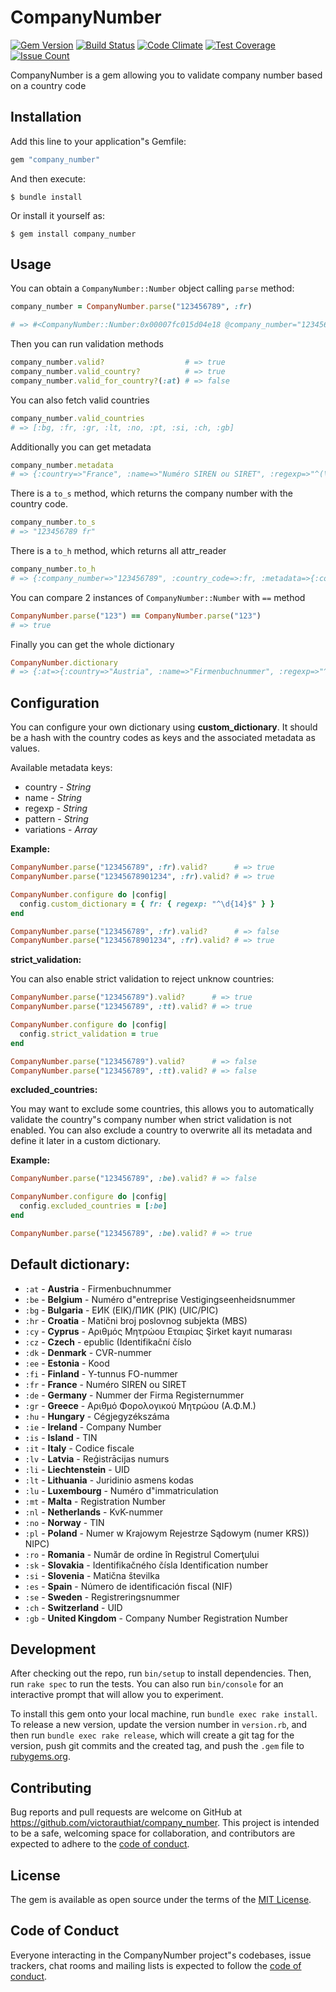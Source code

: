 # CompanyNumber

[![Gem Version](https://badge.fury.io/rb/company_number.svg)](https://badge.fury.io/rb/company_number)
[![Build Status](https://github.com/VictorAuthiat/company_number/actions/workflows/ci.yml/badge.svg)](https://github.com/VictorAuthiat/company_number/actions/workflows/ci.yml)
[![Code Climate](https://codeclimate.com/github/VictorAuthiat/company_number/badges/gpa.svg)](https://codeclimate.com/github/VictorAuthiat/company_number)
[![Test Coverage](https://codeclimate.com/github/VictorAuthiat/company_number/badges/coverage.svg)](https://codeclimate.com/github/VictorAuthiat/company_number/coverage)
[![Issue Count](https://codeclimate.com/github/VictorAuthiat/company_number/badges/issue_count.svg)](https://codeclimate.com/github/VictorAuthiat/company_number)

CompanyNumber is a gem allowing you to validate company number based on a country code

## Installation

Add this line to your application"s Gemfile:

```ruby
gem "company_number"
```

And then execute:

    $ bundle install

Or install it yourself as:

    $ gem install company_number

## Usage

You can obtain a `CompanyNumber::Number` object calling `parse` method:

```ruby
company_number = CompanyNumber.parse("123456789", :fr)

# => #<CompanyNumber::Number:0x00007fc015d04e18 @company_number="123456789", @country_code=:fr, @metadata={:country=>"France", :name=>"Numéro SIREN ou SIRET", :regexp=>"^(\\d{9}|\\d{14})$", :pattern=>"9 numbers (XXXXXXXXX) or 14 numbers (XXXXXXXXXXXXXX)"}>
```

Then you can run validation methods

```ruby
company_number.valid?                  # => true
company_number.valid_country?          # => true
company_number.valid_for_country?(:at) # => false
```

You can also fetch valid countries

```ruby
company_number.valid_countries
# => [:bg, :fr, :gr, :lt, :no, :pt, :si, :ch, :gb]
```

Additionally you can get metadata

```ruby
company_number.metadata
# => {:country=>"France", :name=>"Numéro SIREN ou SIRET", :regexp=>"^(\\d{9}|\\d{14})$", :pattern=>"9 numbers (XXXXXXXXX) or 14 numbers (XXXXXXXXXXXXXX)"}
```

There is a `to_s` method, which returns the company number with the country code.

```ruby
company_number.to_s
# => "123456789 fr"
```

There is a `to_h` method, which returns all attr_reader

```ruby
company_number.to_h
# => {:company_number=>"123456789", :country_code=>:fr, :metadata=>{:country=>"France", :name=>"Numéro SIREN ou SIRET", :regexp=>"^(\\d{9}|\\d{14})$", :pattern=>"9 numbers (XXXXXXXXX) or 14 numbers (XXXXXXXXXXXXXX)"}}
```

You can compare 2 instances of `CompanyNumber::Number` with `==` method

```ruby
CompanyNumber.parse("123") == CompanyNumber.parse("123")
# => true
```

Finally you can get the whole dictionary
```ruby
CompanyNumber.dictionary
# => {:at=>{:country=>"Austria", :name=>"Firmenbuchnummer", :regexp=>"^([a-zA-Z]{2}\\d{1,6}|\\d{1,6})[A-Z]$", :pattern=>"2 letters + 6 numbers + 1 letter (LLXXXXXXL)", :variations=>["1-6 numbers + 1 letter (XXXXXXL)"]}, ...}
```

## Configuration
You can configure your own dictionary using **custom_dictionary**.
It should be a hash with the country codes as keys and the associated metadata as values.

Available metadata keys:
- country - *String*
- name - *String*
- regexp - *String*
- pattern - *String*
- variations - *Array*

**Example:**
```ruby
CompanyNumber.parse("123456789", :fr).valid?      # => true
CompanyNumber.parse("12345678901234", :fr).valid? # => true

CompanyNumber.configure do |config|
  config.custom_dictionary = { fr: { regexp: "^\d{14}$" } }
end

CompanyNumber.parse("123456789", :fr).valid?      # => false
CompanyNumber.parse("12345678901234", :fr).valid? # => true
```

**strict_validation:**

You can also enable strict validation to reject unknow countries:

```ruby
CompanyNumber.parse("123456789").valid?      # => true
CompanyNumber.parse("123456789", :tt).valid? # => true

CompanyNumber.configure do |config|
  config.strict_validation = true
end

CompanyNumber.parse("123456789").valid?      # => false
CompanyNumber.parse("123456789", :tt).valid? # => false
```

**excluded_countries:**

You may want to exclude some countries, this allows you to automatically validate the country"s company number when strict validation is not enabled. You can also exclude a country to overwrite all its metadata and define it later in a custom dictionary.

**Example:**
```ruby
CompanyNumber.parse("123456789", :be).valid? # => false

CompanyNumber.configure do |config|
  config.excluded_countries = [:be]
end

CompanyNumber.parse("123456789", :be).valid? # => true
```

## Default dictionary:

- `:at` - **Austria** - Firmenbuchnummer
- `:be` - **Belgium** - Numéro d"entreprise Vestigingseenheidsnummer
- `:bg` - **Bulgaria** - ЕИК (EIK)/ПИК (PIK) (UIC/PIC)
- `:hr` - **Croatia** - Matični broj poslovnog subjekta (MBS)
- `:cy` - **Cyprus** - Αριθμός Μητρώου Εταιρίας Şirket kayıt numarası
- `:cz` - **Czech** - epublic (Identifikační číslo
- `:dk` - **Denmark** - CVR-nummer
- `:ee` - **Estonia** - Kood
- `:fi` - **Finland** - Y-tunnus FO-nummer
- `:fr` - **France** - Numéro SIREN ou SIRET
- `:de` - **Germany** - Nummer der Firma Registernummer
- `:gr` - **Greece** - Αριθμό Φορολογικού Μητρώου (Α.Φ.Μ.)
- `:hu` - **Hungary** - Cégjegyzékszáma
- `:ie` - **Ireland** - Company Number
- `:is` - **Island** - TIN
- `:it` - **Italy** - Codice fiscale
- `:lv` - **Latvia** - Reģistrācijas numurs
- `:li` - **Liechtenstein** - UID
- `:lt` - **Lithuania** - Juridinio asmens kodas
- `:lu` - **Luxembourg** - Numéro d"immatriculation
- `:mt` - **Malta** - Registration Number
- `:nl` - **Netherlands** - KvK-nummer
- `:no` - **Norway** - TIN
- `:pl` - **Poland** - Numer w Krajowym Rejestrze Sądowym (numer KRS)) NIPC)
- `:ro` - **Romania** - Număr de ordine în Registrul Comerţului
- `:sk` - **Slovakia** - Identifikačného čísla Identification number
- `:si` - **Slovenia** - Matična številka
- `:es` - **Spain** - Número de identificación fiscal (NIF)
- `:se` - **Sweden** - Registreringsnummer
- `:ch` - **Switzerland** - UID
- `:gb` - **United Kingdom** - Company Number Registration Number

## Development

After checking out the repo, run `bin/setup` to install dependencies. Then, run `rake spec` to run the tests. You can also run `bin/console` for an interactive prompt that will allow you to experiment.

To install this gem onto your local machine, run `bundle exec rake install`. To release a new version, update the version number in `version.rb`, and then run `bundle exec rake release`, which will create a git tag for the version, push git commits and the created tag, and push the `.gem` file to [rubygems.org](https://rubygems.org).

## Contributing

Bug reports and pull requests are welcome on GitHub at https://github.com/victorauthiat/company_number. This project is intended to be a safe, welcoming space for collaboration, and contributors are expected to adhere to the [code of conduct](https://github.com/victorauthiat/company_number/blob/master/CODE_OF_CONDUCT.md).

## License

The gem is available as open source under the terms of the [MIT License](https://opensource.org/licenses/MIT).

## Code of Conduct

Everyone interacting in the CompanyNumber project"s codebases, issue trackers, chat rooms and mailing lists is expected to follow the [code of conduct](https://github.com/victorauthiat/company_number/blob/master/CODE_OF_CONDUCT.md).
